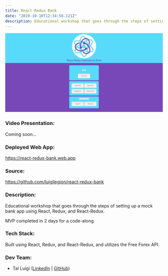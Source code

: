 ```yaml
---
title: React-Redux Bank
date: "2019-10-10T12:34:56.121Z"
description: Educational workshop that goes through the steps of setting up a mock bank app using React, Redux, and React-Redux.
---
```


![React-Redux Bank Screenshot](./react-redux-bank.png)

### Video Presentation:

Coming soon...

### Deployed Web App:

https://react-redux-bank.web.app

### Source:

https://github.com/luigilegion/react-redux-bank

### Description:

Educational workshop that goes through the steps of setting up a mock bank app using React, Redux, and React-Redux.

MVP completed in 2 days for a code-along.

### Tech Stack:

Built using React, Redux, and React-Redux, and utilizes the Free Forex API.

### Dev Team:

- Tal Luigi ([LinkedIn](https://www.linkedin.com/in/talluigi) | [GitHub](https://github.com/luigilegion))
